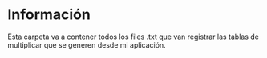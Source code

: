# Información

Esta carpeta va a contener todos los files .txt que van registrar las tablas de multiplicar que se generen desde mi aplicación.
